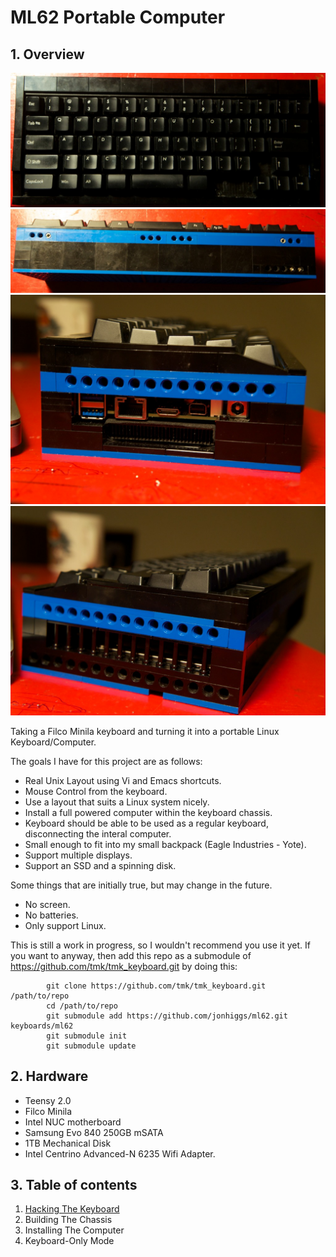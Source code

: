 ML62 Portable Computer
======================

## 1. Overview

![Top](./doc/photos/DSC03629.jpg)
![Front](./doc/photos/DSC03628.jpg)
![Right](./doc/photos/DSC03631.jpg)
![Left](./doc/photos/DSC03632.jpg)


Taking a Filco Minila keyboard and turning it into a portable Linux
Keyboard/Computer.

The goals I have for this project are as follows:

- Real Unix Layout using Vi and Emacs shortcuts.
- Mouse Control from the keyboard.
- Use a layout that suits a Linux system nicely.
- Install a full powered computer within the keyboard chassis.
- Keyboard should be able to be used as a regular keyboard, disconnecting the
  interal computer.
- Small enough to fit into my small backpack (Eagle Industries - Yote).
- Support multiple displays.
- Support an SSD and a spinning disk.

Some things that are initially true, but may change in the future.

- No screen.
- No batteries.
- Only support Linux.

This is still a work in progress, so I wouldn't recommend you use it yet. If
you want to anyway, then add this repo as a submodule of
https://github.com/tmk/tmk_keyboard.git by doing this:

```Shell
        git clone https://github.com/tmk/tmk_keyboard.git /path/to/repo
        cd /path/to/repo
        git submodule add https://github.com/jonhiggs/ml62.git keyboards/ml62
        git submodule init
        git submodule update
```

## 2. Hardware
- Teensy 2.0
- Filco Minila
- Intel NUC motherboard
- Samsung Evo 840 250GB mSATA
- 1TB Mechanical Disk
- Intel Centrino Advanced-N 6235 Wifi Adapter.

## 3. Table of contents

1. [Hacking The Keyboard](./doc/keyboard.md)
2. Building The Chassis
3. Installing The Computer
4. Keyboard-Only Mode

